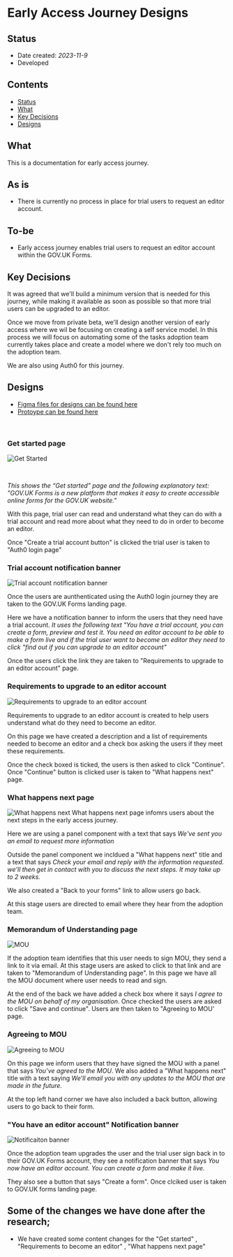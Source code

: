 #   Early Access Journey Designs
## Status

- Date created: *2023-11-9*
- Developed 

## Contents
- [Status](#status)
- [What](#What)
- [Key Decisions](#key-decisions)
- [Designs](#Designs)

## What 
This is a documentation for early access journey.

## As is 
- There is currently no process in place for trial users to request an editor account. 

## To-be
- Early access journey enables trial users to request an editor account within the GOV.UK Forms. 

## Key Decisions
It was agreed that we'll build a minimum version that is needed for this journey, while making it available as soon as possible so that more trial users can be upgraded to an editor. 

Once we move from private beta, we'll design another version of early access where we wil be focusing on creating a self service model. In this process we will focus on automating some of the tasks adoption team currently takes place and create a model where we don't rely too much on the adoption team.

We are also using Auth0 for this journey. 

## Designs
- [Figma files for designs can be found here](https://www.figma.com/file/pCN39S9tIDlgicZ05Nj47J/Early-Access?type=design&node-id=337%3A3586&mode=design&t=0R6O7wWl9Alok9vs-1 "Figma files for designs can be found here")
- [Protoype can be found here](https://forms-prototypes-pr-201.herokuapp.com/product-pages)
<br>

### Get started page
![Get Started](/design/features/early-access/screenshots-v1/002.Get-started.png)

<br>

*This shows the “Get started” page and the following explanatory text: "GOV.UK Forms is a new platform that makes it easy to create accessible online forms for the GOV.UK website."*  

With this page, trial user can read and understand what they can do with a trial account and read more about what they need to do in order to become an editor. 

Once "Create a trial account button" is clicked the trial user is taken to "Auth0 login page"

### Trial account notification banner
![Trial account notification banner](/design/features/early-access/screenshots-v1/007.Trial-notification-banner.png)

Once the users are aunthenticated using the Auth0 login journey they are taken to the GOV.UK Forms landing page. 

Here we have a notification banner to inform the users that they need have a trial account. *It uses the following text "You have a trial account, you can create a form, preview and test it. You need an editor account to be able to make a form live and if the trial user want to become an editor they need to click "find out if you can upgrade to an editor account"*

Once the users click the link they are taken to "Requirements to upgrade to an editor account" page. 

### Requirements to upgrade to an editor account
![Requirements to upgrade to an editor account](/design/features/early-access/screenshots-v1/004.Requirements-page.png)

Requirements to upgrade to an editor account is created to help users understand what do they need to become an editor. 

On this page we have created a description and a list of requirements needed to become an editor and a check box asking the users if they meet these requirements. 

Once the check boxed is ticked, the users is then asked to click "Continue". Once "Continue" button is clicked user is taken to "What happens next" page. 

### What happens next page
![What happens next](/design/features/early-access/screenshots-v1/005.What-happens-next.png)
What happens next page infomrs users about the next steps in the early access journey. 

Here we are using a panel component with a text that says *We've sent you an email to request more information* 

Outside the panel component we incldued a "What happens next" title and a text that says *Check your email and reply with the information requested. we'll then get in contact with you to discuss the next steps. It may take up to 2 weeks.*

We also created a "Back to your forms" link to allow users go back.

At this stage users are directed to email where they hear from the adoption team. 

### Memorandum of Understanding page
![MOU](/design/features/early-access/screenshots-v1/003.Mou.png)

If the adoption team identifies that this user needs to sign MOU, they send a link to it via email. At this stage users are asked to click to that link and are taken to "Memorandum of Understanding page". In this page we have all the MOU document where user needs to read and sign. 

At the end of the back we have added a check box where it says *I agree to the MOU on behalf of my organisation*. Once checked the users are asked to click "Save and continue". Users are then taken to "Agreeing to MOU' page. 

### Agreeing to MOU
![Agreeing to MOU](/design/features/early-access/screenshots-v1/006.Agreeing-to-mou.png)

On this page we inform users that they have signed the MOU with a panel that says *You’ve agreed to the MOU*. We also added a "What happens next" title with a text saying *We’ll email you with any updates to the MOU that are made in the future.* 

At the top left hand corner we have also included a back button, allowing users to go back to their form. 

### "You have an editor account" Notification banner
![Notificaiton banner](/design/features/early-access/screenshots-v1/001.Editor-notification-banner.png)

Once the adoption team upgrades the user and the trial user sign back in to their GOV.UK Forms account, they see a notification banner that says *You now have an editor account. You can create a form and make it live.*  

They also see a button that says "Create a form". Once clciked user is taken to GOV.UK forms landing page. 


## Some of the changes we have done after the research;

- We have created some content changes for the "Get started" , "Requirements to become an editor" , "What happens next page"
